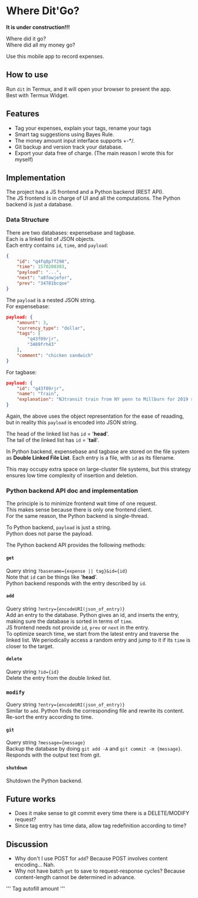 # Where Dit'Go? 
**It is under construction!!!**  

Where did it go?  
Where did all my money go?  

Use this mobile app to record expenses.  

## How to use
Run `dit` in Termux, and it will open your browser to present the app.  
Best with Termux Widget.  

## Features
* Tag your expenses, explain your tags, rename your tags  
* Smart tag suggestions using Bayes Rule.  
* The money amount input interface supports +-*/.  
* Git backup and version track your database.  
* Export your data free of charge. (The main reason I wrote this for myself)  

## Implementation
The project has a JS frontend and a Python backend (REST API).  
The JS frontend is in charge of UI and all the computations. The Python backend is just a database.  

### Data Structure
There are two databases: expensebase and tagbase.  
Each is a linked list of JSON objects.  
Each entry contains `id`, `time`, and `payload`:  
```JSON
{
    "id": "q4fq8p7f298", 
    "time": 1570200303,
    "payload": "...", 
    "next": "a8fowjefor", 
    "prev": "34781bcqoe"
}
```
The `payload` is a nested JSON string.  
For expensebase:  
```JSON
payload: {
    "amount": 3, 
    "currency_type": "dollar", 
    "tags": [
        "q43f09rjr", 
        "3489frh43"
    ], 
    "comment": "chicken sandwich"
}
```
For tagbase:  
```JSON
payload: {
    "id": "q43f09rjr", 
    "name": "Train", 
    "explanation": "NJtransit train from NY penn to Millburn for 2019 semester"
}
```
Again, the above uses the object representation for the ease of reaading, but in reality this `payload` is encoded into JSON string.  

The head of the linked list has `id` = '__head__'.  
The tail of the linked list has `id` = '__tail__'.  

In Python backend, expensebase and tagbase are stored on the file system as **Double Linked File List**. Each entry is a file, with `id` as its filename.  

This may occupy extra space on large-cluster file systems, but this strategy ensures low time complexity of insertion and deletion.  

### Python backend API doc and implementation
The principle is to minimize frontend wait time of one request.  
This makes sense because there is only one frontend client.  
For the same reason, the Python backend is single-thread.  

To Python backend, `payload` is just a string.  
Python does not parse the payload.  

The Python backend API provides the following methods:  

#### `get`
Query string `?basename={expense || tag}&id={id}`  
Note that `id` can be things like '__head__'.  
Python backend responds with the entry described by `id`.  

#### `add`
Query string `?entry={encodeURI(json_of_entry)}`  
Add an entry to the database. Python gives an id, and inserts the entry, making sure the database is sorted in terms of `time`.  
JS frontend needs not provide `id`, `prev`  or `next` in the entry.  
To optimize search time, we start from the latest entry and traverse the linked list. We periodically access a random entry and jump to it if its `time` is closer to the target.  

#### `delete`
Query string `?id={id}`  
Delete the entry from the double linked list.  

### `modify`
Query string `?entry={encodeURI(json_of_entry)}`  
Similar to `add`. Python finds the corresponding file and rewrite its content. Re-sort the entry according to time.  

#### `git`
Query string `?message={message}`  
Backup the database by doing `git add -A` and `git commit -m {message}`.  
Responds with the output text from git.  

#### `shutdown`
Shutdown the Python backend.  

## Future works
* Does it make sense to git commit every time there is a DELETE/MODIFY request?  
* Since tag entry has time data, allow tag redefinition according to time?  

## Discussion
* Why don't I use POST for `add`? Because POST involves content encoding... Nah.  
* Why not have batch `get` to save to request-response cycles? Because content-length cannot be determined in advance.  

'''
Tag autofill amount
'''
